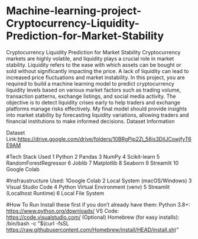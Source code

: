 # Machine-learning-project-Cryptocurrency-Liquidity-Prediction-for-Market-Stability
Cryptocurrency Liquidity Prediction for Market Stability
Cryptocurrency markets are highly volatile, and liquidity plays a crucial role in market stability. Liquidity refers to the ease with which assets can be bought or sold without significantly impacting the price. A lack of liquidity can lead to increased price fluctuations and market instability.
In this project, you are required to build a machine learning model to predict cryptocurrency liquidity levels based on various market factors such as trading volume, transaction patterns, exchange listings, and social media activity. The objective is to detect liquidity crises early to help traders and exchange platforms manage risks effectively.
My final model should provide insights into market stability by forecasting liquidity variations, allowing traders and financial institutions to make informed decisions.
Dataset Information

Dataset Link:https://drive.google.com/drive/folders/10BRgPip2Zj_56is3DilJCowjfyT6E9AM

#Tech Stack Used
1 Python
2️ Pandas
3️ NumPy
4️ Scikit-learn
5️ RandomForestRegressor
6️ Joblib
7️ Matplotlib
8️ Seaborn
9 Streamlit
10 Google Colab

#Insfraustructure Used:
1️Google Colab
2️ Local System (macOS/Windows)
3️ Visual Studio Code
4️ Python Virtual Environment (venv)
5️ Streamlit (Localhost Runtime)
6️ Local File System

#How To Run
Install these first if you don’t already have them:
Python 3.8+: https://www.python.org/downloads/
VS Code: https://code.visualstudio.com/
(Optional) Homebrew (for easy installs): /bin/bash -c "$(curl -fsSL https://raw.githubusercontent.com/Homebrew/install/HEAD/install.sh)"







